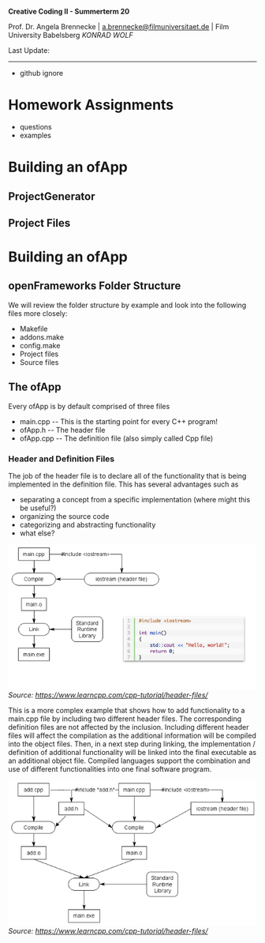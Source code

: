 <!-- ---  
title: Creative Coding II
author: Angela Brennecke
affiliation: Film University Babelsberg KONRAD WOLF
date: Summer term 20
---   -->
**Creative Coding II - Summerterm 20**

Prof. Dr. Angela Brennecke | a.brennecke@filmuniversitaet.de | Film University Babelsberg *KONRAD WOLF*

Last Update: 

---

- github ignore

# Homework Assignments

- questions
- examples

# Building an ofApp

## ProjectGenerator

## Project Files


# Building an ofApp

## openFrameworks Folder Structure

We will review the folder structure by example and look into the following files more closely:

- Makefile
- addons.make
- config.make
- Project files
- Source files 

## The ofApp

Every ofApp is by default comprised of three files

- main.cpp -- This is the starting point for every C++ program!
- ofApp.h -- The header file
- ofApp.cpp -- The definition file (also simply called Cpp file)


### Header and Definition Files

The job of the header file is to declare all of the functionality that is being implemented in the definition file. This has several advantages such as 
- separating a concept from a specific implementation (where might this be useful?)
- organizing the source code 
- categorizing and abstracting functionality
- what else?

![header_source_01](assets/header_cpp_01.png)  
*Source: https://www.learncpp.com/cpp-tutorial/header-files/*

This is a more complex example that shows how to add functionality to a main.cpp file by including two different header files. The corresponding definition files are not affected by the inclusion. Including different header files will affect the compilation as the additional information will be compiled into the object files. Then, in a next step during linking, the implementation / definition of additional functionality will be linked into the final executable as an additional object file. Compiled languages support the combination and use of different functionalities into one final software program.

![header_source_02](assets/header_cpp_02.png)  
*Source: https://www.learncpp.com/cpp-tutorial/header-files/*

